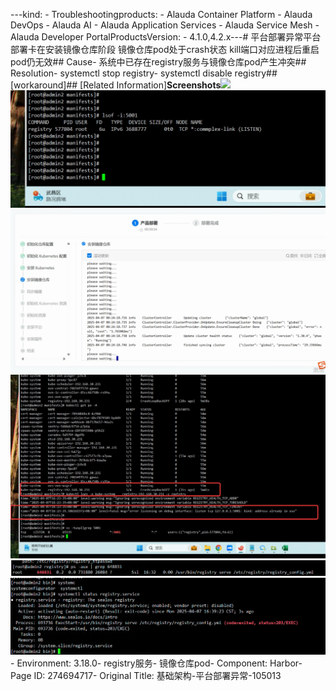 ---kind:   - Troubleshootingproducts:    - Alauda Container Platform   - Alauda DevOps   - Alauda AI   - Alauda Application Services   - Alauda Service Mesh   - Alauda Developer PortalProductsVersion:   - 4.1.0,4.2.x---<!-- A type of document that involves encountering a fault, diag...it, performing root cause analysis, and providing solutions. --># 平台部署异常平台部署卡在安装镜像仓库阶段 镜像仓库pod处于crash状态 kill端口对应进程后重启pod仍无效## Cause- 系统中已存在registry服务与镜像仓库pod产生冲突## Resolution- systemctl stop registry- systemctl disable registry## [workaround]## [Related Information]**Screenshots**![](/download/attachments/274694717/1744012234_99781_2d9ade_%25E4%25BC%2581%25E4%25B8%259A%25E5%25BE%25AE%25E4%25BF%25A1%25E6%2588%25AA%25E5%259B%25BE_17440122105067.png?version=1&modificationDate=1744016199000&api=v2)![](assets/ji-chu-jia-gou-ping-tai-bu-shu-yi-chang-105013/mceclip9_1744015957608_f6a1g.png)![](assets/ji-chu-jia-gou-ping-tai-bu-shu-yi-chang-105013/mceclip8_1744015932534_09uh3.png)![](assets/ji-chu-jia-gou-ping-tai-bu-shu-yi-chang-105013/mceclip7_1744015917155_362bo.png)![](assets/ji-chu-jia-gou-ping-tai-bu-shu-yi-chang-105013/mceclip10_1744016011498_9gjh8.png)![](assets/ji-chu-jia-gou-ping-tai-bu-shu-yi-chang-105013/mceclip11_1744016027980_lu7bo.png)- Environment: 3.18.0- registry服务- 镜像仓库pod- Component: Harbor- Page ID: 274694717- Original Title: 基础架构-平台部署异常-105013